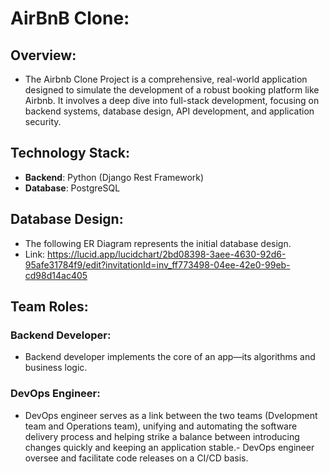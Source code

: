 # AirBnB Clone:
## Overview:
- The Airbnb Clone Project is a comprehensive, real-world application designed to simulate the development of a robust booking platform like Airbnb. It involves a deep dive into full-stack development, focusing on backend systems, database design, API development, and application security.

## Technology Stack:
- **Backend**: Python (Django Rest Framework)
- **Database**: PostgreSQL

## Database Design:
- The following ER Diagram represents the initial database design.
- Link: https://lucid.app/lucidchart/2bd08398-3aee-4630-92d6-95afe31784f9/edit?invitationId=inv_ff773498-04ee-42e0-99eb-cd98d14ac405

## Team Roles:
### Backend Developer:
- Backend developer implements the core of an app—its algorithms and business logic. 

### DevOps Engineer:
- DevOps engineer serves as a link between the two teams (Dvelopment team and Operations team), unifying and automating the software delivery process and helping strike a balance between introducing changes quickly and keeping an application stable.- DevOps engineer oversee and facilitate code releases on a CI/CD basis.